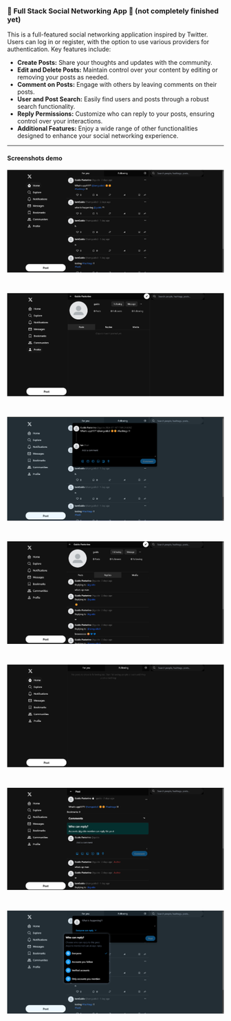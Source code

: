 ### 🌟 Full Stack Social Networking App 🌟 (not completely finished yet)
This is a full-featured social networking application inspired by Twitter. Users can log in or register, with the option to use various providers for authentication. Key features include:

- **Create Posts:** Share your thoughts and updates with the community.
- **Edit and Delete Posts:** Maintain control over your content by editing or removing your posts as needed.
- **Comment on Posts:** Engage with others by leaving comments on their posts.
- **User and Post Search:** Easily find users and posts through a robust search functionality.
- **Reply Permissions:** Customize who can reply to your posts, ensuring control over your interactions.
- **Additional Features:** Enjoy a wide range of other functionalities designed to enhance your social networking experience.

<hr />

#### Screenshots demo

![Image](./public/read-me-images/Captura%20de%20pantalla%202024-07-18%20225731.png)

<br />

![Image](./public/read-me-images/Captura%20de%20pantalla%202024-07-18%20225749.png)

<br />

![Image](./public/read-me-images/Captura%20de%20pantalla%202024-07-18%20230942.png)

<br />

![Image](./public/read-me-images/Captura%20de%20pantalla%202024-07-18%20225821.png)

<br />

![Image](./public/read-me-images/Captura%20de%20pantalla%202024-07-18%20225843.png)

<br />

![Image](./public/read-me-images/Captura%20de%20pantalla%202024-07-18%20225857.png)

<br />

![Image](./public/read-me-images/Captura%20de%20pantalla%202024-07-18%20225919.png)

<br />
